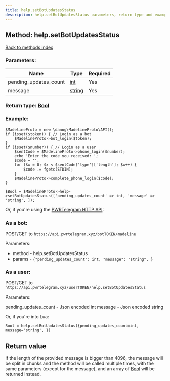 ```yaml
---
title: help.setBotUpdatesStatus
description: help.setBotUpdatesStatus parameters, return type and example
---
```

## Method: help.setBotUpdatesStatus  
[Back to methods index](index.md)


### Parameters:

| Name     |    Type       | Required |
|----------|---------------|----------|
|pending\_updates\_count|[int](../types/int.md) | Yes|
|message|[string](../types/string.md) | Yes|


### Return type: [Bool](../types/Bool.md)

### Example:


```
$MadelineProto = new \danog\MadelineProto\API();
if (isset($token)) { // Login as a bot
    $MadelineProto->bot_login($token);
}
if (isset($number)) { // Login as a user
    $sentCode = $MadelineProto->phone_login($number);
    echo 'Enter the code you received: ';
    $code = '';
    for ($x = 0; $x < $sentCode['type']['length']; $x++) {
        $code .= fgetc(STDIN);
    }
    $MadelineProto->complete_phone_login($code);
}

$Bool = $MadelineProto->help->setBotUpdatesStatus(['pending_updates_count' => int, 'message' => 'string', ]);
```

Or, if you're using the [PWRTelegram HTTP API](https://pwrtelegram.xyz):

### As a bot:

POST/GET to `https://api.pwrtelegram.xyz/botTOKEN/madeline`

Parameters:

* method - help.setBotUpdatesStatus
* params - `{"pending_updates_count": int, "message": "string", }`



### As a user:

POST/GET to `https://api.pwrtelegram.xyz/userTOKEN/help.setBotUpdatesStatus`

Parameters:

pending_updates_count - Json encoded int
message - Json encoded string



Or, if you're into Lua:

```
Bool = help.setBotUpdatesStatus({pending_updates_count=int, message='string', })
```


## Return value 

If the length of the provided message is bigger than 4096, the message will be split in chunks and the method will be called multiple times, with the same parameters (except for the message), and an array of [Bool](../types/Bool.md) will be returned instead.


